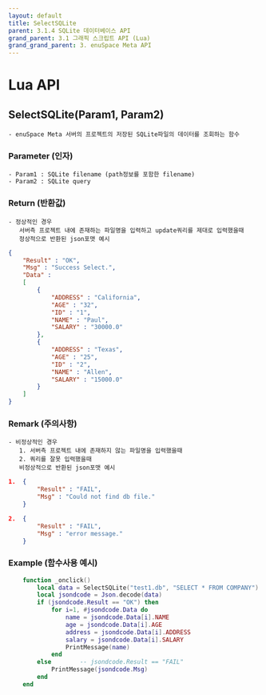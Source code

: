 ```yaml
---
layout: default
title: SelectSQLite
parent: 3.1.4 SQLite 데이터베이스 API
grand_parent: 3.1 그래픽 스크립트 API (Lua)
grand_grand_parent: 3. enuSpace Meta API
---
```


# Lua API 

## SelectSQLite(Param1, Param2)

    - enuSpace Meta 서버의 프로젝트의 저장된 SQLite파일의 데이터를 조회하는 함수

### Parameter (인자)

    - Param1 : SQLite filename (path정보를 포함한 filename)
	- Param2 : SQLite query


### Return (반환값)

	- 정상적인 경우
	   서버측 프로젝트 내에 존재하는 파일명을 입력하고 update쿼리를 제대로 입력했을때
	   정상적으로 반환된 json포맷 예시

```Json
{
	"Result" : "OK",
	"Msg" : "Success Select.",
	"Data" :
	[
		{
			"ADDRESS" : "California",
			"AGE" : "32",
			"ID" : "1",
			"NAME" : "Paul",
			"SALARY" : "30000.0"
		},
		{
			"ADDRESS" : "Texas",
			"AGE" : "25",
			"ID" : "2",
			"NAME" : "Allen",
			"SALARY" : "15000.0"
		}
	]
}
```

### Remark (주의사항)

    - 비정상적인 경우
	   1. 서버측 프로젝트 내에 존재하지 않는 파일명을 입력했을때
	   2. 쿼리를 잘못 입력했을때
	   비정상적으로 반환된 json포맷 예시

```Json
1.	{
		"Result" : "FAIL",
		"Msg" : "Could not find db file."
	}

2.	{
		"Result" : "FAIL",
		"Msg" : "error message."
	}
```

### Example (함수사용 예시)

```lua
	function _onclick()
		local data = SelectSQLite("test1.db", "SELECT * FROM COMPANY")
		local jsondcode = Json.decode(data)
		if (jsondcode.Result == "OK") then
			for i=1, #jsondcode.Data do
				name = jsondcode.Data[i].NAME
				age = jsondcode.Data[i].AGE
				address = jsondcode.Data[i].ADDRESS
				salary = jsondcode.Data[i].SALARY
				PrintMessage(name)
			end
		else		-- jsondcode.Result == "FAIL"
			PrintMessage(jsondcode.Msg)
		end
	end
```